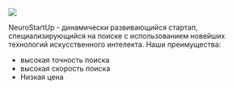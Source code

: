 ![](./logo.png)

NeuroStartUp - динамически развивающийся стартап, специализирующийся на поиске с использованием новейших технологий искусственного интелекта.
Наши преимущества:
 - высокая точность поиска
 - высокая скорость поиска
 - Низкая цена
  